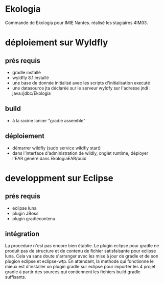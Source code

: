 Ekologia
========

Commande de Ekologia pour IMIE Nantes. réalisé les stagiaires 4IM03.

# déploiement sur Wyldfly
## prés requis
- gradle installé
- wyldfly 8.1 installé
- une base de donnée initialisé avec les scripts d'initialisation executé
- une datasource jta déclarée sur le serveur wyldfy sur l'adresse jndi : java:/jdbc/Ekologia

## build
- à la racine lancer "gradle assemble"

## déploiement
- démarrer wildfly (sudo service wildfly start)
- dans l'interface d'administration de wildly, onglet runtime, déployer l'EAR généré dans EkologiaEAR/buid

# developpment sur Eclipse
## prés requis
- eclipse luna
- plugin JBoss
- plugin gradlecontenu 

## intégration
La procedure n'est pas encore bien établie. Le plugin eclipse pour gradle ne produit pas de structure et de contenu de fichier satisfaisante pour eclipse luna. Cela va sans doute s'arranger avec les mise à jour de gradle et de son plugion eclipse et eclipse-wtp. En attendant, la methode qui fonctionne le mieux est d'installer un plugin gradle sur eclipse pour importer les 4 projet gradle à partir des sources qui contiennent les fichiers build.gradle suffisants.
